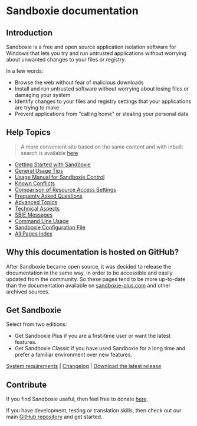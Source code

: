 # Sandboxie documentation
## Introduction
Sandboxie is a free and open source application isolation software for Windows that lets you try and run untrusted applications without worrying about unwanted changes to your files or registry. 

In a few words:
* Browse the web without fear of malicious downloads
* Install and run untrusted software without worrying about losing files or damaging your system
* Identify changes to your files and registry settings that your applications are trying to make
* Prevent applications from "calling home" or stealing your personal data

## Help Topics

> A more convenient site based on the same content and with inbuilt search is available [here](https://sandboxie-plus.github.io/sandboxie-docs)

* [Getting Started with Sandboxie](Content/GettingStarted.md)
* [General Usage Tips](Content/UsageTips.md)
* [Usage Manual for Sandboxie Control](Content/SandboxieControl.md)
* [Known Conflicts](Content/SandboxieKnownConflicts.md)
* [Comparison of Resource Access Settings](Content/ResourceAccess.md)
* [Frequenty Asked Questions](Content/FrequentlyAskedQuestions.md)
* [Advanced Topics](Content/AdvancedTopics.md)
* [Technical Aspects](Content/TechnicalAspects.md)
* [SBIE Messages](Content/SBIEMessages.md)
* [Command Line Usage](Content/StartCommandLine.md)
* [Sandboxie Configuration File](Content/SandboxieIni.md)
* [All Pages Index](Content/AllPages.md)

## Why this documentation is hosted on GitHub?
After Sandboxie became open source, it was decided to release the documentation in the same way, in order to be accessible and easily updated from the community. So these pages tend to be more up-to-date than the documentation available on [sandboxie-plus.com](https://sandboxie-plus.com) and other archived sources.

## Get Sandboxie
Select from two editions:

* Get Sandboxie Plus if you are a first-time user or want the latest features.
* Get Sandboxie Classic if you have used Sandboxie for a long time and prefer a familiar environment over new features.

[System requirements](https://github.com/sandboxie-plus/Sandboxie#system-requirements) | [Changelog](https://github.com/sandboxie-plus/Sandboxie/blob/master/CHANGELOG.md) | [Download the latest release](https://github.com/sandboxie-plus/Sandboxie/releases/latest)

## Contribute
If you find Sandboxie useful, then feel free to donate [here](https://xanasoft.com/donate).

If you have development, testing or translation skills, then check out our main [GitHub repository](https://github.com/sandboxie-plus/Sandboxie) and get started.
